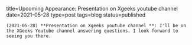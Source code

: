 
title=Upcoming Appearance: Presentation on Xgeeks youtube channel 
date=2021-05-28
type=post
tags=blog
status=published
~~~~~~
(2021-05-28) **Presentation on Xgeeks youtube channel **: I'll be on the XGeeks Youtube channel answering questions. I look forward to seeing you there. 
            
